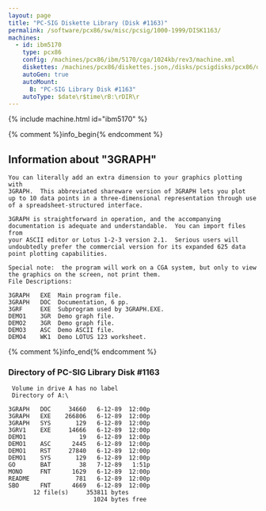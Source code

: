 ```yaml
---
layout: page
title: "PC-SIG Diskette Library (Disk #1163)"
permalink: /software/pcx86/sw/misc/pcsig/1000-1999/DISK1163/
machines:
  - id: ibm5170
    type: pcx86
    config: /machines/pcx86/ibm/5170/cga/1024kb/rev3/machine.xml
    diskettes: /machines/pcx86/diskettes.json,/disks/pcsigdisks/pcx86/diskettes.json
    autoGen: true
    autoMount:
      B: "PC-SIG Library Disk #1163"
    autoType: $date\r$time\rB:\rDIR\r
---
```


{% include machine.html id="ibm5170" %}

{% comment %}info_begin{% endcomment %}

## Information about "3GRAPH"

    You can literally add an extra dimension to your graphics plotting with
    3GRAPH.  This abbreviated shareware version of 3GRAPH lets you plot
    up to 10 data points in a three-dimensional representation through use
    of a spreadsheet-structured interface.
    
    3GRAPH is straightforward in operation, and the accompanying
    documentation is adequate and understandable.  You can import files from
    your ASCII editor or Lotus 1-2-3 version 2.1.  Serious users will
    undoubtedly prefer the commercial version for its expanded 625 data
    point plotting capabilities.
    
    Special note:  the program will work on a CGA system, but only to view
    the graphics on the screen, not print them.
    File Descriptions:
    
    3GRAPH   EXE  Main program file.
    3GRAPH   DOC  Documentation, 6 pp.
    3GRF     EXE  Subprogram used by 3GRAPH.EXE.
    DEMO1    3GR  Demo graph file.
    DEMO2    3GR  Demo graph file.
    DEMO3    ASC  Demo ASCII file.
    DEMO4    WK1  Demo LOTUS 123 worksheet.
{% comment %}info_end{% endcomment %}


### Directory of PC-SIG Library Disk #1163

     Volume in drive A has no label
     Directory of A:\

    3GRAPH   DOC     34660   6-12-89  12:00p
    3GRAPH   EXE    266806   6-12-89  12:00p
    3GRAPH   SYS       129   6-12-89  12:00p
    3GRV1    EXE     14666   6-12-89  12:00p
    DEMO1               19   6-12-89  12:00p
    DEMO1    ASC      2445   6-12-89  12:00p
    DEMO1    RST     27840   6-12-89  12:00p
    DEMO1    SYS       129   6-12-89  12:00p
    GO       BAT        38   7-12-89   1:51p
    MONO     FNT      1629   6-12-89  12:00p
    README             781   6-12-89  12:00p
    SBO      FNT      4669   6-12-89  12:00p
           12 file(s)     353811 bytes
                            1024 bytes free
